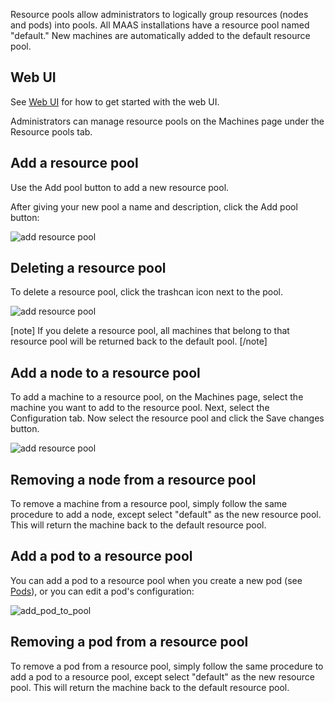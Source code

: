 Resource pools allow administrators to logically group resources (nodes and pods) into pools. All MAAS installations have a resource pool named "default." New machines are automatically added to the default resource pool.

<h2 id="heading--web-ui">Web UI</h2>

See [Web UI](installconfig-webui.md) for how to get started with the web UI.

Administrators can manage resource pools on the Machines page under the Resource pools tab.

<h2 id="heading--add-a-resource-pool">Add a resource pool</h2>

Use the Add pool button to add a new resource pool.

After giving your new pool a name and description, click the Add pool button:

![add resource pool](../media/nodes-resource-pools__2.5_add-pool.png)

<h2 id="heading--deleting-a-resource-pool">Deleting a resource pool</h2>

To delete a resource pool, click the trashcan icon next to the pool.

![add resource pool](../media/nodes-resource-pools__2.5_delete-pool.png)

[note]
If you delete a resource pool, all machines that belong to that resource pool will be returned back to the default pool.
[/note]

<h2 id="heading--add-a-node-to-a-resource-pool">Add a node to a resource pool</h2>

To add a machine to a resource pool, on the Machines page, select the machine you want to add to the resource pool. Next, select the Configuration tab. Now select the resource pool and click the Save changes button.

![add resource pool](../media/nodes-resource-pools__2.5_add-machine.png)

<h2 id="heading--removing-a-node-from-a-resource-pool">Removing a node from a resource pool</h2>

To remove a machine from a resource pool, simply follow the same procedure to add a node, except select "default" as the new resource pool. This will return the machine back to the default resource pool.

<h2 id="heading--add-a-pod-to-a-resource-pool">Add a pod to a resource pool</h2>

You can add a pod to a resource pool when you create a new pod (see [Pods](nodes-comp-hw.md#heading--add-a-pod)), or you can edit a pod's configuration:

![add_pod_to_pool](../media/nodes-resource-pools__2.5_pod_to_pool.png)

<h2 id="heading--removing-a-pod-from-a-resource-pool">Removing a pod from a resource pool</h2>

To remove a pod from a resource pool, simply follow the same procedure to add a pod to a resource pool, except select "default" as the new resource pool. This will return the machine back to the default resource pool.

<!-- LINKS -->

